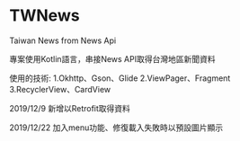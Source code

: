# TWNews
Taiwan News from News Api

專案使用Kotlin語言，串接News API取得台灣地區新聞資料

使用的技術:
 1.Okhttp、Gson、Glide
 2.ViewPager、Fragment
 3.RecyclerView、CardView
 
 2019/12/9
 新增以Retrofit取得資料
 
 2019/12/22
 加入menu功能、修復載入失敗時以預設圖片顯示

